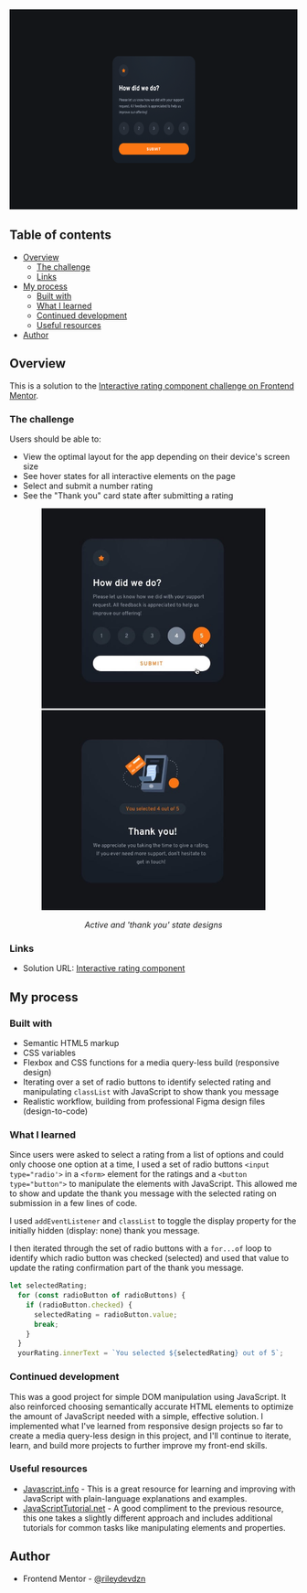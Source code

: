 <div align="center">
  <img 
    src="./Rating component desktop.png"
    alt="Interactive rating component, rate your customer service experience out of 5 stars, how did we do?"
    height="350px">
</div>

## Table of contents

- [Overview](#overview)
  - [The challenge](#the-challenge)
  - [Links](#links)
- [My process](#my-process)
  - [Built with](#built-with)
  - [What I learned](#what-i-learned)
  - [Continued development](#continued-development)
  - [Useful resources](#useful-resources)
- [Author](#author)

## Overview

This is a solution to the [Interactive rating component challenge on Frontend Mentor](https://www.frontendmentor.io/challenges/interactive-rating-component-koxpeBUmI).  

### The challenge

Users should be able to:

- View the optimal layout for the app depending on their device's screen size
- See hover states for all interactive elements on the page
- Select and submit a number rating
- See the "Thank you" card state after submitting a rating

<div align="center">
  <img
    src="./active-states-sm.jpg"
    alt="Interactive rating component with hover and active states for ratings and submit button"
    height="350px">
  <img 
    src="./desktop-thank-you-state-sm.jpg"
    alt="Thank you message shown after submission of interactive rating component, confirming user-selected rating"
    height="350px">
  <p><em>Active and 'thank you' state designs</em></p>
</div>

### Links

- Solution URL: [Interactive rating component](https://rileydevdzn.github.io/ratings-component/)

## My process

### Built with

- Semantic HTML5 markup
- CSS variables
- Flexbox and CSS functions for a media query-less build (responsive design)
- Iterating over a set of radio buttons to identify selected rating and manipulating `classList` with JavaScript to show thank you message
- Realistic workflow, building from professional Figma design files (design-to-code) 

### What I learned

Since users were asked to select a rating from a list of options and could only choose one option at a time, I used a set of radio buttons `<input type="radio'>` in a `<form>` element for the ratings and a `<button type="button">` to manipulate the elements with JavaScript. This allowed me to show and update the thank you message with the selected rating on submission in a few lines of code.

I used `addEventListener` and `classList` to toggle the display property for the initially hidden (display: none) thank you message.

I then iterated through the set of radio buttons with a `for...of` loop to identify which radio button was checked (selected) and used that value to update the rating confirmation part of the thank you message.

```js
let selectedRating;
  for (const radioButton of radioButtons) {
    if (radioButton.checked) {
      selectedRating = radioButton.value;
      break;
    }
  }
  yourRating.innerText = `You selected ${selectedRating} out of 5`;
```

### Continued development

This was a good project for simple DOM manipulation using JavaScript. It also reinforced choosing semantically accurate HTML elements to optimize the amount of JavaScript needed with a simple, effective solution. I implemented what I've learned from responsive design projects so far to create a media query-less design in this project, and I'll continue to iterate, learn, and build more projects to further improve my front-end skills. 

### Useful resources

- [Javascript.info](https://javascript.info/) - This  is a great resource for learning and improving with JavaScript with plain-language explanations and examples. 
- [JavaScriptTutorial.net](https://www.javascripttutorial.net/) - A good compliment to the previous resource, this one takes a slightly different approach and includes additional tutorials for common tasks like manipulating elements and properties.

## Author

- Frontend Mentor - [@rileydevdzn](https://www.frontendmentor.io/profile/rileydevdzn)
